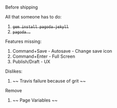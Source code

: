 

Before shipping


All that someone has to do:

1. ~~`gem install pagoda-jekyll`~~
2. ~~`pagoda .`~~

Features missing:
1. Command+Save - Autosave - Change save icon
2. Command+Enter - Full Screen
3. Publish/Draft - UX

Dislikes:
1. ~~ Travis failure because of grit ~~

Remove
1. ~~ Page Variables ~~